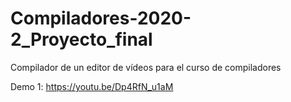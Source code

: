 # Compiladores-2020-2_Proyecto_final
Compilador de un editor de vídeos para el curso de compiladores

Demo 1: https://youtu.be/Dp4RfN_u1aM
